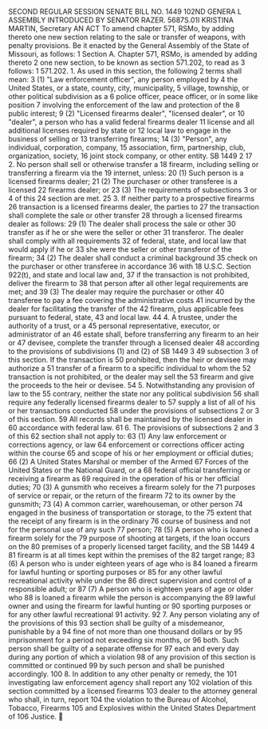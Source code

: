 SECOND REGULAR SESSION
SENATE BILL NO. 1449
102ND GENERA L ASSEMBLY
INTRODUCED BY SENATOR RAZER.
5687S.01I KRISTINA MARTIN, Secretary
AN ACT
To amend chapter 571, RSMo, by adding thereto one new section relating to the sale or transfer of
weapons, with penalty provisions.
Be it enacted by the General Assembly of the State of Missouri, as follows:
1 Section A. Chapter 571, RSMo, is amended by adding thereto
2 one new section, to be known as section 571.202, to read as
3 follows:
1 571.202. 1. As used in this section, the following
2 terms shall mean:
3 (1) "Law enforcement officer", any person employed by
4 the United States, or a state, county, city, municipality,
5 village, township, or other political subdivision as a
6 police officer, peace officer, or in some like position
7 involving the enforcement of the law and protection of the
8 public interest;
9 (2) "Licensed firearms dealer", "licensed dealer", or
10 "dealer", a person who has a valid federal firearms dealer
11 license and all additional licenses required by state or
12 local law to engage in the business of selling or
13 transferring firearms;
14 (3) "Person", any individual, corporation, company,
15 association, firm, partnership, club, organization, society,
16 joint stock company, or other entity.
SB 1449 2
17 2. No person shall sell or otherwise transfer a
18 firearm, including selling or transferring a firearm via the
19 internet, unless:
20 (1) Such person is a licensed firearms dealer;
21 (2) The purchaser or other transferee is a licensed
22 firearms dealer; or
23 (3) The requirements of subsections 3 or 4 of this
24 section are met.
25 3. If neither party to a prospective firearms
26 transaction is a licensed firearms dealer, the parties to
27 the transaction shall complete the sale or other transfer
28 through a licensed firearms dealer as follows:
29 (1) The dealer shall process the sale or other
30 transfer as if he or she were the seller or other
31 transferor. The dealer shall comply with all requirements
32 of federal, state, and local law that would apply if he or
33 she were the seller or other transferor of the firearm;
34 (2) The dealer shall conduct a criminal background
35 check on the purchaser or other transferee in accordance
36 with 18 U.S.C. Section 922(t), and state and local law and,
37 if the transaction is not prohibited, deliver the firearm to
38 that person after all other legal requirements are met; and
39 (3) The dealer may require the purchaser or other
40 transferee to pay a fee covering the administrative costs
41 incurred by the dealer for facilitating the transfer of the
42 firearm, plus applicable fees pursuant to federal, state,
43 and local law.
44 4. A trustee, under the authority of a trust, or a
45 personal representative, executor, or administrator of an
46 estate shall, before transferring any firearm to an heir or
47 devisee, complete the transfer through a licensed dealer
48 according to the provisions of subdivisions (1) and (2) of
SB 1449 3
49 subsection 3 of this section. If the transaction is
50 prohibited, then the heir or devisee may authorize a
51 transfer of a firearm to a specific individual to whom the
52 transaction is not prohibited, or the dealer may sell the
53 firearm and give the proceeds to the heir or devisee.
54 5. Notwithstanding any provision of law to the
55 contrary, neither the state nor any political subdivision
56 shall require any federally licensed firearms dealer to
57 supply a list of all of his or her transactions conducted
58 under the provisions of subsections 2 or 3 of this section.
59 All records shall be maintained by the licensed dealer in
60 accordance with federal law.
61 6. The provisions of subsections 2 and 3 of this
62 section shall not apply to:
63 (1) Any law enforcement or corrections agency, or law
64 enforcement or corrections officer acting within the course
65 and scope of his or her employment or official duties;
66 (2) A United States Marshal or member of the Armed
67 Forces of the United States or the National Guard, or a
68 federal official transferring or receiving a firearm as
69 required in the operation of his or her official duties;
70 (3) A gunsmith who receives a firearm solely for the
71 purposes of service or repair, or the return of the firearm
72 to its owner by the gunsmith;
73 (4) A common carrier, warehouseman, or other person
74 engaged in the business of transportation or storage, to the
75 extent that the receipt of any firearm is in the ordinary
76 course of business and not for the personal use of any such
77 person;
78 (5) A person who is loaned a firearm solely for the
79 purpose of shooting at targets, if the loan occurs on the
80 premises of a properly licensed target facility, and the
SB 1449 4
81 firearm is at all times kept within the premises of the
82 target range;
83 (6) A person who is under eighteen years of age who is
84 loaned a firearm for lawful hunting or sporting purposes or
85 for any other lawful recreational activity while under the
86 direct supervision and control of a responsible adult; or
87 (7) A person who is eighteen years of age or older who
88 is loaned a firearm while the person is accompanying the
89 lawful owner and using the firearm for lawful hunting or
90 sporting purposes or for any other lawful recreational
91 activity.
92 7. Any person violating any of the provisions of this
93 section shall be guilty of a misdemeanor, punishable by a
94 fine of not more than one thousand dollars or by
95 imprisonment for a period not exceeding six months, or
96 both. Such person shall be guilty of a separate offense for
97 each and every day during any portion of which a violation
98 of any provision of this section is committed or continued
99 by such person and shall be punished accordingly.
100 8. In addition to any other penalty or remedy, the
101 investigating law enforcement agency shall report any
102 violation of this section committed by a licensed firearms
103 dealer to the attorney general who shall, in turn, report
104 the violation to the Bureau of Alcohol, Tobacco, Firearms
105 and Explosives within the United States Department of
106 Justice.
